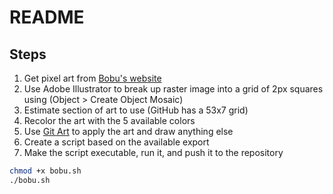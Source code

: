 # README

## Steps

1. Get pixel art from [Bobu's website](https://bobu.azuki.com/)
2. Use Adobe Illustrator to break up raster image into a grid of 2px squares using (Object > Create Object Mosaic)
3. Estimate section of art to use (GitHub has a 53x7 grid)
4. Recolor the art with the 5 available colors
5. Use [Git Art](https://jamesjarvis.github.io/git-art/) to apply the art and draw anything else
6. Create a script based on the available export
7. Make the script executable, run it, and push it to the repository

```sh
chmod +x bobu.sh
./bobu.sh
```

